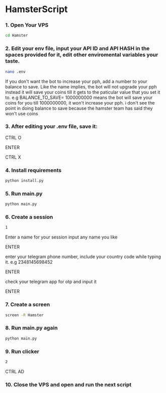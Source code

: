 # HamsterScript
### 1. Open Your VPS
```sh
cd Hamster
```
### 2. Edit your env file, input your API ID and API HASH in the spaces provided for it, edit other enviromental variables your taste.
```sh
nano .env
```
If you don't want the bot to increase your pph, add a number to your balance to save. Like the name implies, the bot will not upgrade your pph instead it will save your coins till it gets to the paticular value that you set it to. e.g BALANCE_TO_SAVE= 1000000000 means the bot will save your coins for you till 1000000000, it won't increase your pph. i don't see the point in doing balance to save because the hamster team has said they won't use coins 

### 3. After editing your .env file, save it:
CTRL O

ENTER 

CTRL X
### 4. Install requirements
```sh
python install.py
```
### 5. Run main.py
```sh
python main.py
```
### 6. Create a session
```sh
1
```
Enter a name for your session input any name you like

ENTER

enter your telegram phone number, include your country code while typing it. e.g 2348145698452

ENTER

check your telegram app for otp and input it

ENTER
### 7. Create a screen
```sh
screen -R Hamster
```
### 8. Run main.py again
```sh
python main.py
```
### 9. Run clicker
```sh
2
```
CTRL AD
### 10. Close the VPS and open and run the next script



